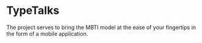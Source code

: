 # TypeTalks
The project serves to bring the MBTI model at the ease of your fingertips in the form of a mobile application. 
